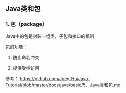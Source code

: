## Java类和包

### 1. 包（package）
Java中的包是封装一组类，子包和接口的机制

包的功能：
1. 防止命名冲突

2. 提供受控访问





参考：
https://github.com/Joey-Hu/Java-Tutorial/blob/master/docs/java/basic/5、Java类和包.md

